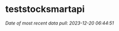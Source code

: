 
<!-- README.md is generated from README.Rmd. Please edit that file -->

# teststocksmartapi

*Date of most recent data pull: 2023-12-20 06:44:51*
